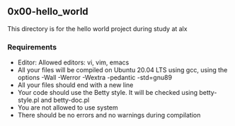 ## 0x00-hello_world

This directory is for the hello world project during study at alx

### Requirements

- Editor: Allowed editors: vi, vim, emacs
- All your files will be compiled on Ubuntu 20.04 LTS using gcc, using the options -Wall -Werror -Wextra -pedantic -std=gnu89
- All your files should end with a new line
- Your code should use the Betty style. It will be checked using betty-style.pl and betty-doc.pl
- You are not allowed to use system
- There should be no errors and no warnings during compilation

